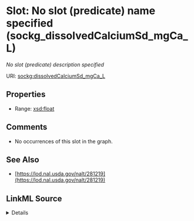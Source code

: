 

# Slot: No slot (predicate) name specified (sockg_dissolvedCalciumSd_mgCa_L)


_No slot (predicate) description specified_







URI: [sockg:dissolvedCalciumSd_mgCa_L](https://idir.uta.edu/sockg-ontology/docs/dissolvedCalciumSd_mgCa_L)



<!-- no inheritance hierarchy -->








## Properties

* Range: [xsd:float](http://www.w3.org/2001/XMLSchema#float)





## Comments

* No occurrences of this slot in the graph.

## See Also

* [https://lod.nal.usda.gov/nalt/281219](https://lod.nal.usda.gov/nalt/281219)



## LinkML Source

<details>

```yaml
name: sockg_dissolvedCalciumSd_mgCa_L
description: No slot (predicate) description specified
title: No slot (predicate) name specified
comments:
- No occurrences of this slot in the graph.
from_schema: soc-kg
see_also:
- https://lod.nal.usda.gov/nalt/281219
rank: 1000
domain: sockg_WaterQualityConc
slot_uri: sockg:dissolvedCalciumSd_mgCa_L
alias: sockg_dissolvedCalciumSd_mgCa_L
range: float

```
</details>